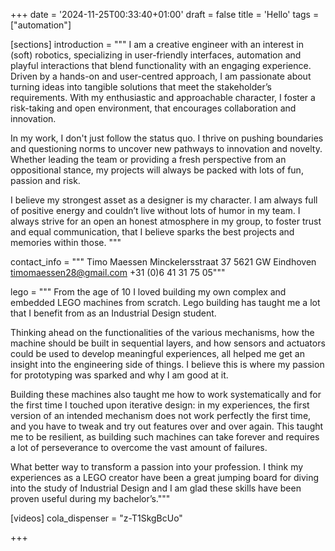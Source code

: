+++
date = '2024-11-25T00:33:40+01:00'
draft = false
title = 'Hello'
tags = ["automation"]

[sections]
introduction = """
I am a creative engineer with an interest in (soft) robotics, specializing in user-friendly interfaces, automation and playful interactions that blend functionality with an engaging experience. Driven by a hands-on and user-centred approach, I am passionate about turning ideas into tangible solutions that meet the stakeholder’s requirements. With my enthusiastic and approachable character, I foster a risk-taking and open environment, that encourages collaboration and innovation.


In my work, I don't just follow the status quo. I thrive on pushing boundaries and questioning norms to uncover new pathways to innovation and novelty. Whether leading the team or providing a fresh perspective from an oppositional stance, my projects will always be packed with lots of fun, passion and risk.


I believe my strongest asset as a designer is my character. I am always full of positive energy and couldn’t live without lots of humor in my team. I always strive for an open an honest atmosphere in my group, to foster trust and equal communication, that I believe sparks the best projects and memories within those.
"""

contact_info = """
Timo Maessen
Minckelersstraat 37
5621 GW Eindhoven
timomaessen28@gmail.com
+31 (0)6 41 31 75 05"""

lego = """
From the age of 10 I loved building my own complex and embedded LEGO machines from scratch. Lego building has taught me a lot that I benefit from as an Industrial Design student. 

Thinking ahead on the functionalities of the various mechanisms, how the machine should be built in sequential layers, and how sensors and actuators could be used to develop meaningful experiences, all helped me get an insight into the engineering side of things. I believe this is where my passion for prototyping was sparked and why I am good at it. 

Building these machines also taught me how to work systematically and for the first time I touched upon iterative design: in my experiences, the first version of an intended mechanism does not work perfectly the first time, and you have to tweak and try out features over and over again. This taught me to be resilient, as building such machines can take forever and requires a lot of perseverance to overcome the vast amount of failures. 

What better way to transform a passion into your profession. I think my experiences as a LEGO creator have been a great jumping board for diving into the study of Industrial Design and I am glad these skills have been proven useful during my bachelor’s."""

[videos]
cola_dispenser = "z-T1SkgBcUo"


+++
